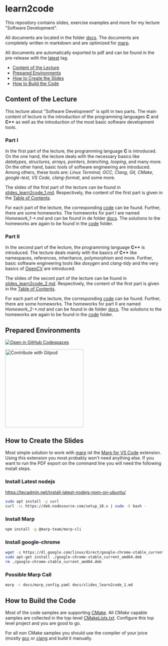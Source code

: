 # learn2code

This repository contains slides, exercise examples and more for my lecture "Software Development".

All documents are located in the folder [docs](docs). The documents are completely written in markdown and are optimized for [marp](https://marp.app/).

All documents are automatically exported to pdf and can be found in the pre-release with the [latest](https://github.com/BenniWi/learn2code/releases/tag/latest) tag.

- [Content of the Lecture](#content-of-the-lecture)
- [Prepared Environments](#prepared-environments)
- [How to Create the Slides](#how-to-create-the-slides)
- [How to Build the Code](#how-to-build-the-code)

## Content of the Lecture

This lecture about "Software Development" is split in two parts. The main content of lecture is the introduction of the programming languages **C** and **C++** as well as the introduction of the most basic software development tools.

### Part I

In the first part of the lecture, the programming language **C** is introduced.
On the one hand, the lecture deals with the necessary basics like *datatypes, structures, arrays, pointers, branching, looping*, and many more. On the other hand, basic tools of software engineering are introduced. Among others, these tools are: *Linux Terminal, GCC, Clang, Git, CMake, google-test, VS Code, clang-format*, and some more.

The slides of the first part of the lecture can be found in [slides_learn2code_1.md](docs/slides_learn2code_1.md). Respectively, the content of the first part is given in the [Table of Contents](docs/slides_learn2code_1.md#table-of-contents).

For each part of the lecture, the corresponding [code](code) can be found.
Further, there are some homeworks. The homeworks for part I are named *Homework_1-\*.md* and can be found in de folder [docs](docs). The solutions to the homeworks are again to be found in the [code](code) folder.

### Part II

In the second part of the lecture, the programming language **C++** is introduced.
The lecture deals mainly with the basics of **C++** like namespaces, references, inheritance, polymorphism and more. Further, basic software engineering tools like *doxygen* and *clang-tidy* and the very basics of [OpenCV](https://github.com/opencv/opencv) are introduced.

The slides of the secont part of the lecture can be found in [slides_learn2code_2.md](docs/slides_learn2code_2.md). Respectively, the content of the first part is given in the [Table of Contents](docs/slides_learn2code_2.md#table-of-contents).

For each part of the lecture, the corresponding [code](code) can be found.
Further, there are some homeworks. The homeworks for part II are named *Homework_2-\*.md* and can be found in de folder [docs](docs). The solutions to the homeworks are again to be found in the [code](code) folder.

## Prepared Environments

[![Open in GitHub Codespaces](https://github.com/codespaces/badge.svg)](https://github.com/codespaces/new?hide_repo_select=true&ref=main&repo=545666306&machine=basicLinux32gb&location=WestEurope)

<a href="https://gitpod.io/#git@github.com:BenniWi/learn2code.git">
  <img
    src="https://img.shields.io/badge/Contribute%20with-Gitpod-908a85?logo=gitpod"
    alt="Contribute with Gitpod"
    width="250"
  />
</a>

## How to Create the Slides

Most simple solution to work with [marp](https://marp.app/) ist the [Marp for VS Code](https://marketplace.visualstudio.com/items?itemName=marp-team.marp-vscode) extension. Using this extension you most probably won't need anything else.
If you want to run the PDF export on the command line you will need the following install steps.

### Install Latest nodejs

https://tecadmin.net/install-latest-nodejs-npm-on-ubuntu/

```sh
sudo apt install -y curl 
curl -sL https://deb.nodesource.com/setup_18.x | sudo -E bash - 
```

### Install Marp

```sh
npm install -g @marp-team/marp-cli
```

### Install google-chrome

```sh
wget -q https://dl.google.com/linux/direct/google-chrome-stable_current_amd64.deb
sudo apt-get install ./google-chrome-stable_current_amd64.deb
rm ./google-chrome-stable_current_amd64.deb
```

### Possible Marp Call

```sh
marp -c docs/marp_config.yaml docs/slides_learn2code_1.md
```

## How to Build the Code

Most of the code samples are supporting [CMake](https://cmake.org/).
All *CMake* capable samples are collected in the top-level [CMakeLists.txt](CMakeLists.txt).
Configure this top level project and you are good to go.

For all non CMake samples you should use the compiler of your joice (mostly [gcc](https://gcc.gnu.org/) or [clang](https://clang.llvm.org/) and build it manually.
